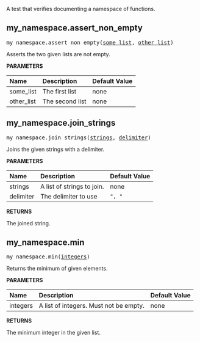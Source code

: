 <!-- Generated with Stardoc: http://skydoc.bazel.build -->

A test that verifies documenting a namespace of functions.

<a id="my_namespace.assert_non_empty"></a>

## my_namespace.assert_non_empty

<pre>
my_namespace.assert_non_empty(<a href="#my_namespace.assert_non_empty-some_list">some_list</a>, <a href="#my_namespace.assert_non_empty-other_list">other_list</a>)
</pre>

Asserts the two given lists are not empty.

**PARAMETERS**


| Name  | Description | Default Value |
| :------------- | :------------- | :------------- |
| <a id="my_namespace.assert_non_empty-some_list"></a>some_list |  The first list   |  none |
| <a id="my_namespace.assert_non_empty-other_list"></a>other_list |  The second list   |  none |


<a id="my_namespace.join_strings"></a>

## my_namespace.join_strings

<pre>
my_namespace.join_strings(<a href="#my_namespace.join_strings-strings">strings</a>, <a href="#my_namespace.join_strings-delimiter">delimiter</a>)
</pre>

Joins the given strings with a delimiter.

**PARAMETERS**


| Name  | Description | Default Value |
| :------------- | :------------- | :------------- |
| <a id="my_namespace.join_strings-strings"></a>strings |  A list of strings to join.   |  none |
| <a id="my_namespace.join_strings-delimiter"></a>delimiter |  The delimiter to use   |  `", "` |

**RETURNS**

The joined string.


<a id="my_namespace.min"></a>

## my_namespace.min

<pre>
my_namespace.min(<a href="#my_namespace.min-integers">integers</a>)
</pre>

Returns the minimum of given elements.

**PARAMETERS**


| Name  | Description | Default Value |
| :------------- | :------------- | :------------- |
| <a id="my_namespace.min-integers"></a>integers |  A list of integers. Must not be empty.   |  none |

**RETURNS**

The minimum integer in the given list.


